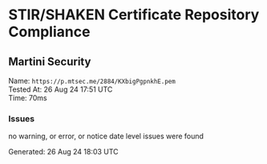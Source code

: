 # STIR/SHAKEN Certificate Repository Compliance

## Martini Security

Name: `https://p.mtsec.me/2884/KXbigPgpnkhE.pem`\
Tested At: 26 Aug 24 17:51 UTC\
Time: 70ms

### Issues

no warning, or error, or notice date level issues were found

Generated: 26 Aug 24 18:03 UTC